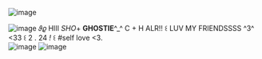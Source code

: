 ![image](https://64.media.tumblr.com/602622384c02cca9d5c7a7bb6b46a60a/157cd0c60ee90de6-56/s640x960/06b7c8bec9aa2d3410d53b64aeb8c6cef15b101d.pnj)          

![image](https://64.media.tumblr.com/07cc1011afb3568965fdb1bc53a1be71/31a53a8d0b1eac21-de/s400x600/12fdaab33814cd4fbe0049f8e717cac04e3dec75.gifv)
            𝜗𝜚  HIII *SHO*+ **GHOSTIE**^_^  C + H ALR!!    ꒰  LUV MY FRIENDSSSS ^3^ <33  ꒰   2 . 24 *!*   ꒰ #self love <3.    
![image](https://camo.githubusercontent.com/c8ca6f834f609e2a7dbb2aaf261cb9b9363465883510602433c4383e33f9ccc8/68747470733a2f2f36342e6d656469612e74756d626c722e636f6d2f36393336653333326665656535313463613831316531303566616538633136652f363032373738363138363165643537332d65392f73363430783936302f373762663166353137646233326334653062656366343861373133323235383262636338366164312e706e6a)
![image](https://64.media.tumblr.com/449bab5087f96683f36f28e294b3308d/157cd0c60ee90de6-3e/s640x960/f834fe1cca9ab3f88051448f7771bf57839c5842.pnj)
